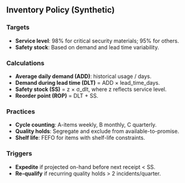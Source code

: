 ## Inventory Policy (Synthetic)

### Targets
- **Service level**: 98% for critical security materials; 95% for others.
- **Safety stock**: Based on demand and lead time variability.

### Calculations
- **Average daily demand (ADD)**: historical usage / days.
- **Demand during lead time (DLT)** = ADD × lead_time_days.
- **Safety stock (SS)** = z × σ_dlt, where z reflects service level.
- **Reorder point (ROP)** = DLT + SS.

### Practices
- **Cycle counting**: A-items weekly, B monthly, C quarterly.
- **Quality holds**: Segregate and exclude from available-to-promise.
- **Shelf life**: FEFO for items with shelf-life constraints.

### Triggers
- **Expedite** if projected on-hand before next receipt < SS.
- **Re-qualify** if recurring quality holds > 2 incidents/quarter.
